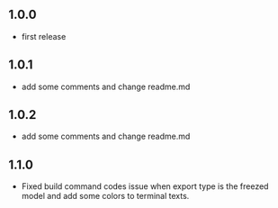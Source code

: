 ## 1.0.0

* first release

## 1.0.1

* add some comments and change readme.md

## 1.0.2

* add some comments and change readme.md

## 1.1.0

* Fixed build command codes issue when export type is the freezed model and add some colors to terminal texts.
